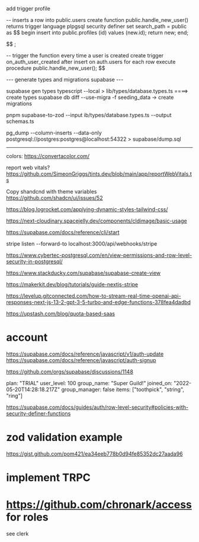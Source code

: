 add trigger profile

-- inserts a row into public.users
create function public.handle_new_user()
returns trigger
language plpgsql
security definer set search_path = public
as $$
begin
insert into public.profiles (id)
values (new.id);
return new;
end;

$$
;

-- trigger the function every time a user is created
create trigger on_auth_user_created
  after insert on auth.users
  for each row execute procedure public.handle_new_user();
$$

--- generate types and migrations supabase ---

supabase gen types typescript --local > lib/types/database.types.ts ====> create types
supabase db diff --use-migra -f seeding_data -> create migrations

pnpm supabase-to-zod --input ib/types/database.types.ts --output schemas.ts

pg_dump --column-inserts --data-only postgresql://postgres:postgres@localhost:54322 > supabase/dump.sql

---

colors: https://convertacolor.com/

report web vitals? https://github.com/SimeonGriggs/tints.dev/blob/main/app/reportWebVitals.ts

Copy shandcnd with theme variables
https://github.com/shadcn/ui/issues/52

https://blog.logrocket.com/applying-dynamic-styles-tailwind-css/

https://next-cloudinary.spacejelly.dev/components/cldimage/basic-usage

https://supabase.com/docs/reference/cli/start

stripe listen --forward-to localhost:3000/api/webhooks/stripe

https://www.cybertec-postgresql.com/en/view-permissions-and-row-level-security-in-postgresql/

https://www.stackducky.com/supabase/supabase-create-view

https://makerkit.dev/blog/tutorials/guide-nextjs-stripe

https://levelup.gitconnected.com/how-to-stream-real-time-openai-api-responses-next-js-13-2-gpt-3-5-turbo-and-edge-functions-378fea4dadbd

https://upstash.com/blog/quota-based-saas

# account

https://supabase.com/docs/reference/javascript/v1/auth-update
https://supabase.com/docs/reference/javascript/auth-signup

https://github.com/orgs/supabase/discussions/1148

plan: "TRIAL"
user_level: 100
group_name: "Super Guild!"
joined_on: "2022-05-20T14:28:18.217Z"
group_manager: false
items: ["toothpick", "string", "ring"]

https://supabase.com/docs/guides/auth/row-level-security#policies-with-security-definer-functions

# zod validation example

https://gist.github.com/pom421/ea34eeb778b0d94fe85352dc27aada96

# implement TRPC

# https://github.com/chronark/access for roles

<!-- https://github.com/clerkinc/use-stripe-subscription-demo -->
<!-- https://www.tinybird.co/blog-posts/dev-qa-global-api-latency-chronark -->

see clerk
